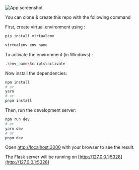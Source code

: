 ![App screenshot](https://github.com/YashNahata/pyor/assets/72266382/0c240c67-1949-464d-ad85-630e4ab3c708)

You can clone & create this repo with the following command

First, create virtual environment using :
```bash
pip install virtualenv

virtualenv env_name
```
To activate the environment (in Windows) :
```bash
.\env_name\Scripts\activate
```

Now install the dependencies:

```bash
npm install
# or
yarn
# or
pnpm install
```

Then, run the development server:

```bash
npm run dev
# or
yarn dev
# or
pnpm dev
```

Open [http://localhost:3000](http://localhost:3000) with your browser to see the result.

The Flask server will be running on [http://127.0.0.1:5328](http://127.0.0.1:5328)